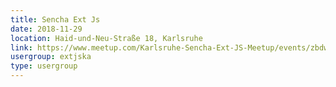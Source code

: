 ```yaml
---
title: Sencha Ext Js
date: 2018-11-29
location: Haid-und-Neu-Straße 18, Karlsruhe
link: https://www.meetup.com/Karlsruhe-Sencha-Ext-JS-Meetup/events/zbdwcpyxpbmc/
usergroup: extjska
type: usergroup
---
```

